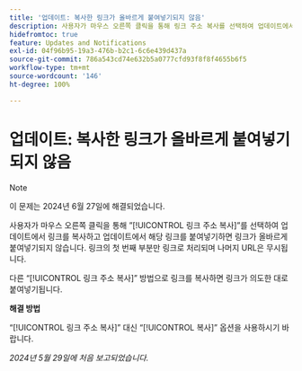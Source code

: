 ```yaml
---
title: '업데이트: 복사한 링크가 올바르게 붙여넣기되지 않음'
description: 사용자가 마우스 오른쪽 클릭을 통해 링크 주소 복사를 선택하여 업데이트에서 링크를 복사하고 업데이트에서 해당 링크를 붙여넣기하면 링크가 올바르게 붙여넣기되지 않습니다. 링크의 첫 번째 부분만 링크로 처리되며 나머지 URL은 무시됩니다.
hidefromtoc: true
feature: Updates and Notifications
exl-id: 04f96b95-19a3-476b-b2c1-6c6e439d437a
source-git-commit: 786a543cd74e632b5a0777cfd93f8f8f4655b6f5
workflow-type: tm+mt
source-wordcount: '146'
ht-degree: 100%

---
```


# 업데이트: 복사한 링크가 올바르게 붙여넣기되지 않음

>[!NOTE]
>
>이 문제는 2024년 6월 27일에 해결되었습니다.

사용자가 마우스 오른쪽 클릭을 통해 ”[!UICONTROL 링크 주소 복사]”를 선택하여 업데이트에서 링크를 복사하고 업데이트에서 해당 링크를 붙여넣기하면 링크가 올바르게 붙여넣기되지 않습니다. 링크의 첫 번째 부분만 링크로 처리되며 나머지 URL은 무시됩니다.

다른 “[!UICONTROL 링크 주소 복사]” 방법으로 링크를 복사하면 링크가 의도한 대로 붙여넣기됩니다.

**해결 방법**

“[!UICONTROL 링크 주소 복사]” 대신 “[!UICONTROL 복사]” 옵션을 사용하시기 바랍니다.

_2024년 5월 29일에 처음 보고되었습니다._
